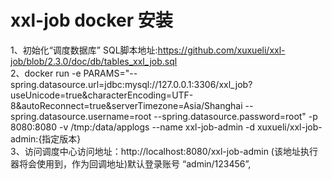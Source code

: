 # xxl-job docker 安装
1、初始化“调度数据库” SQL脚本地址:https://github.com/xuxueli/xxl-job/blob/2.3.0/doc/db/tables_xxl_job.sql  
2、docker run -e PARAMS="--spring.datasource.url=jdbc:mysql://127.0.0.1:3306/xxl_job?useUnicode=true&characterEncoding=UTF-8&autoReconnect=true&serverTimezone=Asia/Shanghai --spring.datasource.username=root  --spring.datasource.password=root" -p 8080:8080 -v /tmp:/data/applogs --name xxl-job-admin  -d xuxueli/xxl-job-admin:{指定版本}  
3、访问调度中心访问地址：http://localhost:8080/xxl-job-admin (该地址执行器将会使用到，作为回调地址)默认登录账号 “admin/123456”,